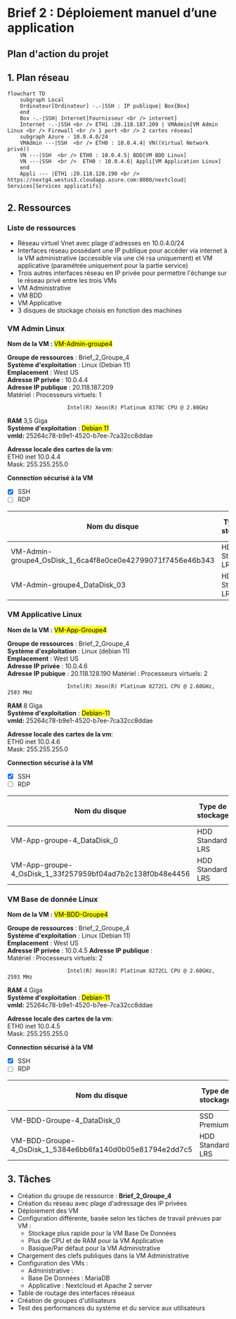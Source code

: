# Brief 2 : Déploiement manuel d’une application

## **Plan d'action du projet**

## 1. Plan réseau

```mermaid
flowchart TD
    subgraph Local
    Ordinateur[Ordinateur] -.-|SSH : IP publique| Box{Box}
    end
    Box -.-|SSH| Internet[Fournisseur <br /> internet]
    Internet -.-|SSH <br /> ETH1 :20.118.187.209 | VMAdmin[VM Admin Linux <br /> Firewall <br /> 1 port <br /> 2 cartes réseau]
    subgraph Azure - 10.0.4.0/24
    VMAdmin ---|SSH  <br /> ETH0 : 10.0.4.4| VN((Virtual Network privé))
    VN ---|SSH  <br /> ETH0 : 10.0.4.5| BDD[VM BDD Linux]
    VN ---|SSH  <br />  ETH0 : 10.0.4.6| Appli[VM Application Linux]
    end
    Appli --- |ETH1 :20.118.128.190 <br /> https://nextg4.westus3.cloudapp.azure.com:8080/nextcloud| Services[Services applicatifs]
```

## 2. Ressources

### Liste de ressources

- Réseau virtuel Vnet avec plage d'adresses en 10.0.4.0/24
- Interfaces réseau possédant une IP publique pour accéder via internet à la VM administrative (accessible via une clé rsa uniquement) et VM applicative (paramétrée uniquement pour la partie service)
- Trois autres interfaces réseau en IP privée pour permettre l'échange sur le réseau privé entre les trois VMs
- VM Administrative
- VM BDD
- VM Applicative
- 3 disques de stockage choisis en fonction des machines    

### VM Admin Linux
**Nom de la VM :** <mark>VM-Admin-groupe4</mark>

**Groupe de ressources** : Brief_2_Groupe_4  
**Système d'exploitation** : Linux (Debian 11)  
**Emplacement** : West US  
**Adresse IP privée** : 10.0.4.4  
**Adresse IP publique** : 20.118.187.209  
Matériel : 
Processeurs virtuels: 1

                       Intel(R) Xeon(R) Platinum 8370C CPU @ 2.80GHz


**RAM** 3,5 Giga  
**Système d'exploitation** : <mark>Debian 11</mark>  
**vmId:** 25264c78-b9e1-4520-b7ee-7ca32cc8ddae  

**Adresse locale des cartes de la vm**:  
ETH0   inet 10.0.4.4   
Mask: 255.255.255.0  


**Connection sécurisé à la VM**
- [x] SSH
- [ ] RDP

|Nom du disque | Type de stockage | Taille (Gio) | IOPS max. | Débit max. (Mbits/s) | Chiffrement | Mise en cache de l'hôte|
|---|---|---|---|---|---|---|
|VM-Admin-groupe4_OsDisk_1_6ca4f8e0ce0e42799071f7456e46b343| HDD Standard LRS | 30 | 500 | 60 | SSE avec PMK | Lecture/Ecriture |
|VM-Admin-groupe4_DataDisk_03| HDD Standard LRS | 32 | 500 | 60 | SSE avec PMK | Lecture/Ecriture |

### VM Applicative Linux
**Nom de la VM :** <mark>VM-App-Groupe4</mark>

**Groupe de ressources** : Brief_2_Groupe_4  
**Système d'exploitation** : Linux (debian 11)  
**Emplacement** : West US  
**Adresse IP privée** : 10.0.4.6  
**Adresse IP pubique** : 20.118.128.190
Matériel : 
Processeurs virtuels: 2

                       Intel(R) Xeon(R) Platinum 8272CL CPU @ 2.60GHz, 2593 MHz

**RAM** 8 Giga  
**Système d'exploitation** : <mark>Debian-11</mark>  
**vmId:** 25264c78-b9e1-4520-b7ee-7ca32cc8ddae  

**Adresse locale des cartes de la vm**:  
ETH0   inet 10.0.4.6   
Mask: 255.255.255.0  


**Connection sécurisé à la VM**
- [x] SSH
- [ ] RDP

|Nom du disque | Type de stockage | Taille (Gio) | IOPS max. | Débit max. (Mbits/s) | Chiffrement | Mise en cache de l'hôte|
|---|---|---|---|---|---|---|
|VM-App-groupe-4_DataDisk_0 | HDD Standard LRS | 1 024| 500 | 60 | SSE avec PMK | Lecture/Ecriture |
|VM-App-groupe-4_OsDisk_1_33f257959bf04ad7b2c138f0b48e4456| HDD Standard LRS | 30| 500 | 60 | SSE avec PMK | Lecture/Ecriture |


### VM Base de donnée Linux
**Nom de la VM :** <mark>VM-BDD-Groupe4</mark>

**Groupe de ressources** : Brief_2_Groupe_4  
**Système d'exploitation** : Linux (Debian 11)  
**Emplacement** : West US  
**Adresse IP privée** : 10.0.4.5
**Adresse IP publique** :  
Matériel : 
Processeurs virtuels: 2

                       Intel(R) Xeon(R) Platinum 8272CL CPU @ 2.60GHz, 2593 MHz

**RAM** 4 Giga  
**Système d'exploitation** : <mark>Debian-11</mark>  
**vmId:** 25264c78-b9e1-4520-b7ee-7ca32cc8ddae  

**Adresse locale des cartes de la vm**:  
ETH0   inet 10.0.4.5   
Mask: 255.255.255.0  


**Connection sécurisé à la VM**
- [x] SSH
- [ ] RDP

|Nom du disque | Type de stockage | Taille (Gio) | IOPS max. | Débit max. (Mbits/s) | Chiffrement | Mise en cache de l'hôte|
|---|---|---|---|---|---|---|
|VM-BDD-Groupe-4_DataDisk_0 | SSD Premium | 8 | 3500 | 420 | SSE avec PMK | Lecture/Ecriture |
|VM-BDD-Groupe-4_OsDisk_1_5384e6bb6fa140d0b05e81794e2dd7c5| HDD Standard LRS | 30| 500 | 60 | SSE avec PMK | Lecture/Ecriture |



## 3. Tâches 

- Création du groupe de ressource : **Brief_2_Groupe_4**
- Création du réseau avec plage d'adressage des IP privées
- Déploiement des VM
- Configuration différente, basée selon les tâches de travail prévues par VM : 
  - Stockage plus rapide pour la VM Base De Données
  - Plus de CPU et de RAM pour la VM Applicative
  - Basique/Par défaut pour la VM Administrative
- Chargement des clefs publiques dans la VM Administrative
- Configuration des VMs :
  -  Administrative : 
  -  Base De Données : MariaDB
  -  Applicative : Nextcloud et Apache 2 server
- Table de routage des interfaces réseaux
- Création de groupes d'utilisateurs
- Test des performances du système et du service aux utilisateurs
